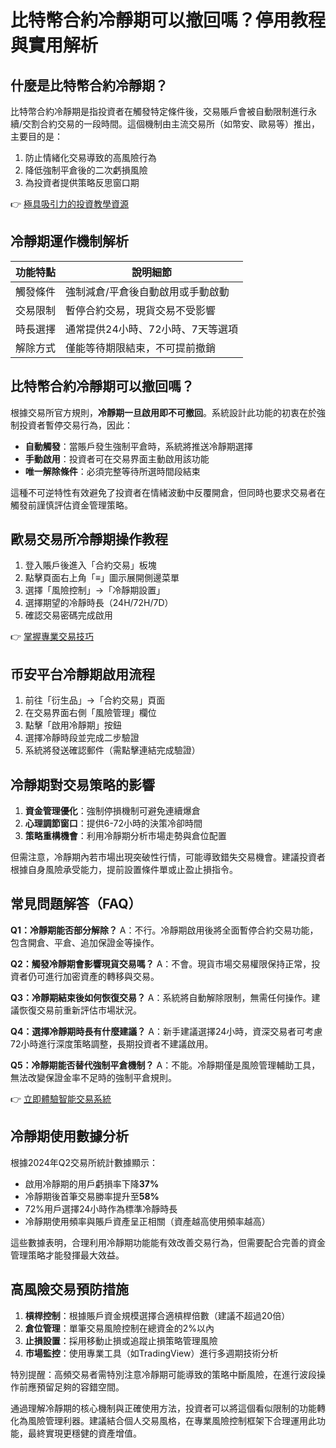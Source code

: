 # 比特幣合約冷靜期可以撤回嗎？停用教程與實用解析

## 什麼是比特幣合約冷靜期？

比特幣合約冷靜期是指投資者在觸發特定條件後，交易賬戶會被自動限制進行永續/交割合約交易的一段時間。這個機制由主流交易所（如幣安、歐易等）推出，主要目的是：

1. 防止情緒化交易導致的高風險行為
2. 降低強制平倉後的二次虧損風險
3. 為投資者提供策略反思窗口期

👉 [極具吸引力的投資教學資源](https://bit.ly/okx_welcome)

## 冷靜期運作機制解析

| 功能特點        | 說明細節                     |
|-----------------|----------------------------|
| 觸發條件        | 強制減倉/平倉後自動啟用或手動啟動 |
| 交易限制        | 暫停合約交易，現貨交易不受影響   |
| 時長選擇        | 通常提供24小時、72小時、7天等選項 |
| 解除方式        | 僅能等待期限結束，不可提前撤銷   |

## 比特幣合約冷靜期可以撤回嗎？

根據交易所官方規則，**冷靜期一旦啟用即不可撤回**。系統設計此功能的初衷在於強制投資者暫停交易行為，因此：

- **自動觸發**：當賬戶發生強制平倉時，系統將推送冷靜期選擇
- **手動啟用**：投資者可在交易界面主動啟用該功能
- **唯一解除條件**：必須完整等待所選時間段結束

這種不可逆特性有效避免了投資者在情緒波動中反覆開倉，但同時也要求交易者在觸發前謹慎評估資金管理策略。

## 歐易交易所冷靜期操作教程

1. 登入賬戶後進入「合約交易」板塊
2. 點擊頁面右上角「≡」圖示展開側邊菜單
3. 選擇「風險控制」→「冷靜期設置」
4. 選擇期望的冷靜時長（24H/72H/7D）
5. 確認交易密碼完成啟用

👉 [掌握專業交易技巧](https://bit.ly/okx_welcome)

## 币安平台冷靜期啟用流程

1. 前往「衍生品」→「合約交易」頁面
2. 在交易界面右側「風險管理」欄位
3. 點擊「啟用冷靜期」按鈕
4. 選擇冷靜時段並完成二步驗證
5. 系統將發送確認郵件（需點擊連結完成驗證）

## 冷靜期對交易策略的影響

1. **資金管理優化**：強制停損機制可避免連續爆倉
2. **心理調節窗口**：提供6-72小時的決策冷卻時間
3. **策略重構機會**：利用冷靜期分析市場走勢與倉位配置

但需注意，冷靜期內若市場出現突破性行情，可能導致錯失交易機會。建議投資者根據自身風險承受能力，提前設置條件單或止盈止損指令。

## 常見問題解答（FAQ）

**Q1：冷靜期能否部分解除？**
A：不行。冷靜期啟用後將全面暫停合約交易功能，包含開倉、平倉、追加保證金等操作。

**Q2：觸發冷靜期會影響現貨交易嗎？**
A：不會。現貨市場交易權限保持正常，投資者仍可進行加密資產的轉移與交易。

**Q3：冷靜期結束後如何恢復交易？**
A：系統將自動解除限制，無需任何操作。建議恢復交易前重新評估市場狀況。

**Q4：選擇冷靜期時長有什麼建議？**
A：新手建議選擇24小時，資深交易者可考慮72小時進行深度策略調整，長期投資者不建議啟用。

**Q5：冷靜期能否替代強制平倉機制？**
A：不能。冷靜期僅是風險管理輔助工具，無法改變保證金率不足時的強制平倉規則。

👉 [立即體驗智能交易系統](https://bit.ly/okx_welcome)

## 冷靜期使用數據分析

根據2024年Q2交易所統計數據顯示：

- 啟用冷靜期的用戶虧損率下降**37%**
- 冷靜期後首筆交易勝率提升至**58%**
- 72%用戶選擇24小時作為標準冷靜時長
- 冷靜期使用頻率與賬戶資產呈正相關（資產越高使用頻率越高）

這些數據表明，合理利用冷靜期功能能有效改善交易行為，但需要配合完善的資金管理策略才能發揮最大效益。

## 高風險交易預防措施

1. **槓桿控制**：根據賬戶資金規模選擇合適槓桿倍數（建議不超過20倍）
2. **倉位管理**：單筆交易風險控制在總資金的2%以內
3. **止損設置**：採用移動止損或追蹤止損策略管理風險
4. **市場監控**：使用專業工具（如TradingView）進行多週期技術分析

特別提醒：高頻交易者需特別注意冷靜期可能導致的策略中斷風險，在進行波段操作前應預留足夠的容錯空間。

通過理解冷靜期的核心機制與正確使用方法，投資者可以將這個看似限制的功能轉化為風險管理利器。建議結合個人交易風格，在專業風險控制框架下合理運用此功能，最終實現更穩健的資產增值。